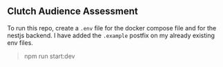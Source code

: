 ## Clutch Audience Assessment

To run this repo, create a `.env` file for the docker compose file and for the nestjs backend.
I have added the `.example` postfix on my already existing env files.

> npm run start:dev
